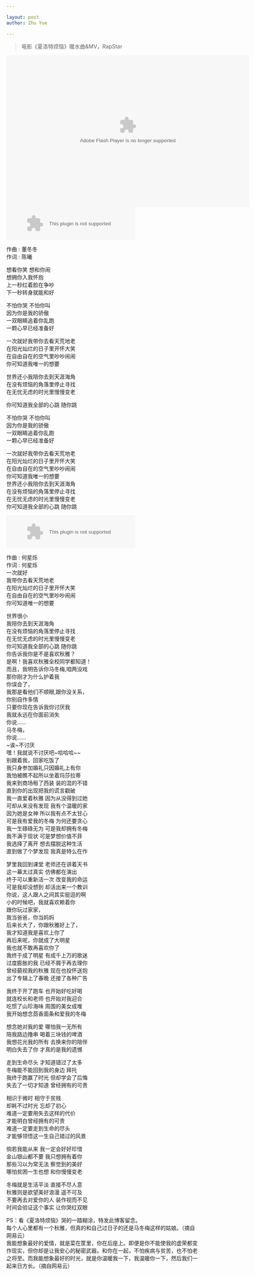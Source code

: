 ```yaml
---

layout: post
author: Zhu Yue

---
```


> 电影《夏洛特烦恼》暖水曲&MV，RapStar

<embed width="640" height="400" bgcolor="#000000" wmode="transparent" allownetworking="all" allowfullscreen="true" allowscriptaccess="always" flashvars="hurl=http://v3.music.126.net/20151030130154/4802ddd119b28c37a7a1b1c3c32a1c81/web/cloudmusic/OCIiOCAxMjQwIDAyIiEhIg==/mv/486094/2e4a122e0916d7607298c5f0ab4d69be.mp4&amp;murl=http://v3.music.126.net/20151030130154/97a4ab38a3f98376c4830689924f6902/web/cloudmusic/OCIiOCAxMjQwIDAyIiEhIg==/mv/486094/c16d51f7a0df9b4699d7e5023bbb4769.mp4&amp;autoPlay=false&amp;trackName=一次就好&amp;artistName=杨宗纬&amp;resourceId=486094&amp;coverImg=http://p4.music.126.net/ymXKFhdH88WzZNHKUOlUfw==/3438172860893461.jpg&amp;restrict=false" type="application/x-shockwave-flash" pluginspage="http://www.adobe.com/go/getflashplayer" name="flash-1365562188927" src="http://s1.music.126.net/style/swf/MVPlayer_fee.swf?v=20150803">  


<embed src="http://music.163.com/style/swf/widget.swf?sid=35806385&type=2&auto=0&width=320&height=66" width="340" height="86"  allowNetworking="all" />  

作曲 : 董冬冬  
作词 : 陈曦  

想看你笑 想和你闹  
想拥你入我怀抱  
上一秒红着脸在争吵  
下一秒转身就能和好  

不怕你哭 不怕你叫  
因为你是我的骄傲  
一双眼睛追着你乱跑  
一颗心早已经准备好  

一次就好我带你去看天荒地老  
在阳光灿烂的日子里开怀大笑  
在自由自在的空气里吵吵闹闹  
你可知道我唯一的想要  

世界还小我陪你去到天涯海角  
在没有烦恼的角落里停止寻找  
在无忧无虑的时光里慢慢变老  

你可知道我全部的心跳 随你跳  

不怕你哭 不怕你叫  
因为你是我的骄傲  
一双眼睛追着你乱跑  
一颗心早已经准备好  

一次就好我带你去看天荒地老  
在阳光灿烂的日子里开怀大笑  
在自由自在的空气里吵吵闹闹  
你可知道我唯一的想要  
世界还小我陪你去到天涯海角  
在没有烦恼的角落里停止寻找  
在无忧无虑的时光里慢慢变老  
你可知道我全部的心跳 随你跳   

<embed src="http://music.163.com/style/swf/widget.swf?sid=35031923&type=2&auto=0&width=320&height=66" width="340" height="86"  allowNetworking="all" />  

作曲 : 何星烁  
作词 : 何星烁  
一次就好  
我带你去看天荒地老  
在阳光灿烂的日子里开怀大笑  
在自由自在的空气里吵吵闹闹  
你可知道唯一的想要  

世界很小  
我陪你去到天涯海角  
在没有烦恼的角落里停止寻找  
在无忧无虑的时光里慢慢变老  
你可知道我全部的心跳 随你跳  
你告诉我你是不是喜欢秋雅？  
是啊！我喜欢秋雅全校同学都知道！  
而且，我明告诉你马冬梅,咱两没戏  
那你刚才为什么护着我  
你误会了，  
我那是看他们不顺眼,跟你没关系，  
你别自作多情  
只要你现在告诉我你讨厌我  
我就永远在你面前消失  
你说……  
马冬梅，  
你说……  
~诶~不讨厌  
嘿！我就说不讨厌吧~哈哈哈~~  
别跟着我，回家吃饭了  
我只身参加婚礼只因婚礼上有你  
我怕被瞧不起所以坐着玛莎拉蒂  
我来到商场租了西装 装的混的不错  
直到你的出现把我的谎言戳破  
我一直爱着秋雅 因为从没得到过她  
可却从来没有发现 我有个温暖的家  
因为她是女神 所以我有点不太甘心  
可是我有爱我的冬梅 为何还要贪心  
我一生碌碌无为 可是我却拥有冬梅  
我不满于现状 可是梦想价值不菲  
我选择了离开 想去摆脱这种生活  
直到做了个梦发现 我真是特么在作  

梦里我回到课堂 老师还在讲着天书  
这一幕太过真实 仿佛都在演出  
终于可以重新活一次 改变我的命运  
可是我却没想到 却活出来一个教训  
你说，这人跟人之间其实挺逗的啊  
小的时候吧，我就喜欢赖着你  
跟你玩过家家，  
我当爸爸，你当妈妈  
后来长大了，你跟秋雅好上了，  
我才知道我是喜欢上你了  
再后来呢，你就成了大明星  
我也就不敢再喜欢你了  
我终于成了明星 有成千上万的歌迷  
过度膨胀的我 已经不屑于再去理你  
曾经藐视我的秋雅 现在也投怀送抱  
出了专辑上了春晚 还接了各种广告  

我终于开了跑车 也开始好吃好喝  
就连校长和老师 也开始对我迎合  
吃惯了山珍海味 周围的美女成堆  
我开始想念茴香面条和爱我的冬梅  

想念她对我的爱 哪怕我一无所有  
陪我路边撸串 喝着三块钱的啤酒  
我想花光我的所有 去换来你的陪伴  
明白失去了你 才真的是我的遗憾  

走到生命尽头 才知道错过了太多  
冬梅能不能回到我的身边 拜托  
我终于跑赢了时光 但却学会了后悔  
失去了一切才知道 曾经拥有的可贵  

相识于微时 相守于贫贱  
却耗不过时光 忘却了初心  
难道一定要用失去这样的代价  
才能明白曾经拥有的可贵  
难道一定要走到生命的尽头  
才能够领悟这一生自己错过的风景  

倘若我能从来 我一定会好好珍惜  
金山银山都不要 我只想拥有着你  
那些习以为常无法 察觉到的美好  
哪怕贫困一生也想 和你慢慢变老  

冬梅就是生活平淡 直接不尽人意  
秋雅则是欲望美好浪漫 遥不可及  
不要再去对爱你的人 装作视而不见  
时间会验证这个事实 让你哭红双眼  

PS：看《夏洛特烦恼》哭的一踏糊涂，特发此博客留念。  
每个人心里都有一个秋雅，但真的和自己过日子的还是马冬梅这样的姑娘。（摘自网易云）  
我能想象最好的爱情，就是菜在筐里，你在后座上。即便是你不能使我的虚荣都变作现实，但你却是让我安心的秘密武器。和你在一起，不怕疾病与贫苦，也不怕老之将至。而我能想象最好的时光，就是你温暖我一下，我温暖你一下，然后我们一起来日方长。（摘自网易云）  


[1]:(http://music.baidu.com/song/s/7407eff3c72085615e42c)
